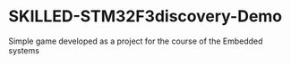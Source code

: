 # SKILLED-STM32F3discovery-Demo
Simple game developed as a project for the course of the Embedded systems
